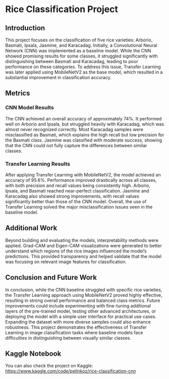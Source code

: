 # Rice Classification Project

## Introduction
This project focuses on the classification of five rice varieties: Arborio, Basmati, Ipsala, Jasmine, and Karacadag. Initially, a Convolutional Neural Network (CNN) was implemented as a baseline model. While the CNN showed promising results for some classes, it struggled significantly with distinguishing between Basmati and Karacadag, leading to poor performance on these categories. To address this issue, Transfer Learning was later applied using MobileNetV2 as the base model, which resulted in a substantial improvement in classification accuracy.

## Metrics

### CNN Model Results
The CNN achieved an overall accuracy of approximately 74%. It performed well on Arborio and Ipsala, but struggled heavily with Karacadag, which was almost never recognized correctly. Most Karacadag samples were misclassified as Basmati, which explains the high recall but low precision for the Basmati class. Jasmine was classified with moderate success, showing that the CNN could not fully capture the differences between similar classes.

### Transfer Learning Results
After applying Transfer Learning with MobileNetV2, the model achieved an accuracy of 95.6%. Performance improved drastically across all classes, with both precision and recall values being consistently high. Arborio, Ipsala, and Basmati reached near-perfect classification. Jasmine and Karacadag also showed strong improvements, with recall values significantly better than those of the CNN model. Overall, the use of Transfer Learning solved the major misclassification issues seen in the baseline model.

## Additional Work
Beyond building and evaluating the models, interpretability methods were applied. Grad-CAM and Eigen-CAM visualizations were generated to better understand which regions of the rice images influenced the model’s predictions. This provided transparency and helped validate that the model was focusing on relevant image features for classification.

## Conclusion and Future Work
In conclusion, while the CNN baseline struggled with specific rice varieties, the Transfer Learning approach using MobileNetV2 proved highly effective, resulting in strong overall performance and balanced class metrics. Future improvements could include experimenting with fine-tuning additional layers of the pre-trained model, testing other advanced architectures, or deploying the model with a simple user interface for practical use cases. Expanding the dataset with more diverse samples could also enhance robustness. This project demonstrates the effectiveness of Transfer Learning in image classification tasks where baseline models face difficulties in distinguishing between visually similar classes.

## Kaggle Notebook

You can also check the project on Kaggle:  
https://www.kaggle.com/code/pelinkoz/rice-classification-cnn
